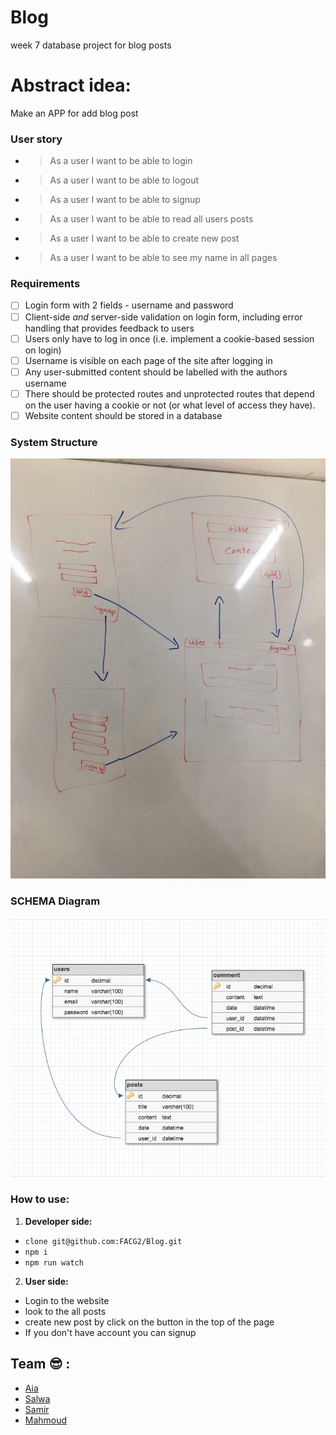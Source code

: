 # Blog
week 7 database project for blog posts
# Abstract idea:
Make an APP for add blog post

### User story
* >As a user I want to be able to login
* >As a user I want to be able to logout
* >As a user I want to be able to signup
* >As a user I want to be able to read all users posts
* >As a user I want to be able to create new post
* >As a user I want to be able to see my name in all pages






### Requirements
+ [ ] Login form with 2 fields - username and password
+ [ ] Client-side _and_ server-side validation on login form, including error handling that provides feedback to users
+ [ ] Users only have to log in once (i.e. implement a cookie-based session on login)
+ [ ] Username is visible on each page of the site after logging in
+ [ ] Any user-submitted content should be labelled with the authors username
+ [ ] There should be protected routes and unprotected routes that depend on the user having a cookie or not (or what level of access they have).
+ [ ] Website content should be stored in a database

### System Structure
![SCHEMA](img/Structure.jpg)


### SCHEMA Diagram
![SCHEMA](img/schema.png)

### How to use:
1. **Developer side:**
 * ```clone git@github.com:FACG2/Blog.git```
 * ```npm i```
 * ```npm run watch```


2. **User side:**
 * Login to the website
 * look to the all posts
 * create new post by click on the button in the top of the page
 * If you don't have account you can signup



## Team :sunglasses: :
* [Aia](http://github.com/)
* [Salwa](http://github.com/)
* [Samir](http://github.com/)
* [Mahmoud](http://github.com/mrm7moud)
